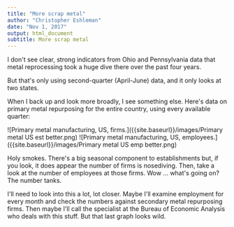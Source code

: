 ```yaml
---
title: "More scrap metal"
author: "Christopher Eshleman"
date: "Nov 1, 2017"
output: html_document
subtitle: More scrap metal
---
```

I don't see clear, strong indicators from Ohio and Pennsylvania data that metal reprocessing took a huge dive there over the past four years. 

But that's only using second-quarter (April-June) data, and it only looks at two states. 

When I back up and look more broadly, I see something else. Here's data on primary metal repurposing for the entire country, using every available quarter: 

![Primary metal manufacturing, US, firms.]({{site.baseurl}}/images/Primary metal US est better.png)
![Primary metal manufacturing, US, employees.]({{site.baseurl}}/images/Primary metal US emp better.png)

Holy smokes. There's a big seasonal component to establishments but, if you look, it does appear the number of firms is nosediving. 
Then, take a look at the number of employees at those firms. Wow ... what's going on? The number tanks. 

I'll need to look into this a lot, lot closer. 
Maybe I'll examine employment for every month and check the numbers against secondary metal repurposing firms. 
Then maybe I'll call the specialist at the Bureau of Economic Analysis who deals with this stuff. But that last graph looks wild. 
